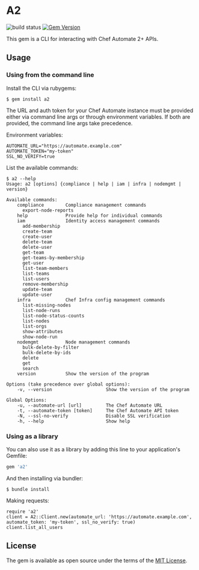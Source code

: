 # A2

![build status](https://github.com/gscho/a2-cli/actions/workflows/run-rake.yml/badge.svg?branch=main)
[![Gem Version](https://badge.fury.io/rb/a2.svg)](https://badge.fury.io/rb/a2)

This gem is a CLI for interacting with Chef Automate 2+ APIs.


## Usage

### Using from the command line

Install the CLI via rubygems:

    $ gem install a2

The URL and auth token for your Chef Automate instance must be provided either via command line args or through environment variables. If both are provided, the command line args take precedence.

Environment variables:

```
AUTOMATE_URL="https://automate.example.com"
AUTOMATE_TOKEN="my-token"
SSL_NO_VERIFY=true
```

List the available commands:

    $ a2 --help
    Usage: a2 [options] {compliance | help | iam | infra | nodemgmt | version}

    Available commands:
        compliance        Compliance management commands
          export-node-reports
        help              Provide help for individual commands
        iam               Identity access management commands
          add-membership
          create-team
          create-user
          delete-team
          delete-user
          get-team
          get-teams-by-membership
          get-user
          list-team-members
          list-teams
          list-users
          remove-membership
          update-team
          update-user
        infra             Chef Infra config management commands
          list-missing-nodes
          list-node-runs
          list-node-status-counts
          list-nodes
          list-orgs
          show-attributes
          show-node-run
        nodemgmt          Node management commands
          bulk-delete-by-filter
          bulk-delete-by-ids
          delete
          get
          search
        version           Show the version of the program

    Options (take precedence over global options):
        -v, --version                    Show the version of the program

    Global Options:
        -u, --automate-url [url]         The Chef Automate URL
        -t, --automate-token [token]     The Chef Automate API token
        -N, --ssl-no-verify              Disable SSL verification
        -h, --help                       Show help


### Using as a library

You can also use it as a library by adding this line to your application's Gemfile:

```ruby
gem 'a2'
```

And then installing via bundler:

    $ bundle install

Making requests:

```
require 'a2'
client = A2::Client.new(automate_url: 'https://automate.example.com', automate_token: 'my-token', ssl_no_verify: true)
client.list_all_users
```

## License

The gem is available as open source under the terms of the [MIT License](https://opensource.org/licenses/MIT).
